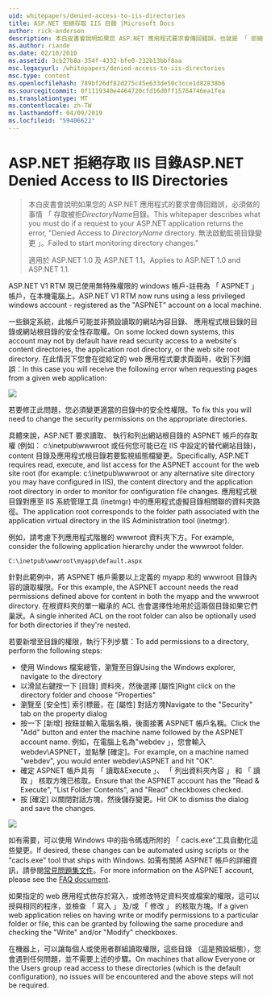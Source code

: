 ```yaml
---
uid: whitepapers/denied-access-to-iis-directories
title: ASP.NET 拒絕存取 IIS 目錄 |Microsoft Docs
author: rick-anderson
description: 本白皮書會說明如果您 ASP.NET 應用程式要求會傳回錯誤，也就是 「 拒絕存取 DirectoryName 目錄必須做事情。 無法為 s...
ms.author: riande
ms.date: 02/10/2010
ms.assetid: 3cb27b8a-354f-4332-bfe0-232b13bbf8aa
msc.legacyurl: /whitepapers/denied-access-to-iis-directories
msc.type: content
ms.openlocfilehash: 789bf26df82d275c45e633de50c3cce1d82838b6
ms.sourcegitcommit: 0f1119340e4464720cfd16d0ff15764746ea1fea
ms.translationtype: MT
ms.contentlocale: zh-TW
ms.lasthandoff: 04/09/2019
ms.locfileid: "59406622"
---
```

# <a name="aspnet-denied-access-to-iis-directories"></a><span data-ttu-id="77bda-104">ASP.NET 拒絕存取 IIS 目錄</span><span class="sxs-lookup"><span data-stu-id="77bda-104">ASP.NET Denied Access to IIS Directories</span></span>

> <span data-ttu-id="77bda-105">本白皮書會說明如果您的 ASP.NET 應用程式的要求會傳回錯誤，必須做的事情 「 存取被拒*DirectoryName*目錄。</span><span class="sxs-lookup"><span data-stu-id="77bda-105">This whitepaper describes what you must do if a request to your ASP.NET application returns the error, "Denied Access to *DirectoryName* directory.</span></span> <span data-ttu-id="77bda-106">無法啟動監視目錄變更 」。</span><span class="sxs-lookup"><span data-stu-id="77bda-106">Failed to start monitoring directory changes."</span></span>
> 
> <span data-ttu-id="77bda-107">適用於 ASP.NET 1.0 及 ASP.NET 1.1。</span><span class="sxs-lookup"><span data-stu-id="77bda-107">Applies to ASP.NET 1.0 and ASP.NET 1.1.</span></span>


<span data-ttu-id="77bda-108">ASP.NET V1 RTM 現已使用無特殊權限的 windows 帳戶-註冊為 「 ASPNET 」 帳戶，在本機電腦上。</span><span class="sxs-lookup"><span data-stu-id="77bda-108">ASP.NET V1 RTM now runs using a less privileged windows account - registered as the "ASPNET" account on a local machine.</span></span>

<span data-ttu-id="77bda-109">一些鎖定系統，此帳戶可能並非預設讀取的網站內容目錄、 應用程式根目錄的目錄或網站根目錄的安全性存取權。</span><span class="sxs-lookup"><span data-stu-id="77bda-109">On some locked down systems, this account may not by default have read security access to a website's content directories, the application root directory, or the web site root directory.</span></span> <span data-ttu-id="77bda-110">在此情況下您會在從給定的 web 應用程式要求頁面時，收到下列錯誤：</span><span class="sxs-lookup"><span data-stu-id="77bda-110">In this case you will receive the following error when requesting pages from a given web application:</span></span>

![](denied-access-to-iis-directories/_static/image1.jpg)

<span data-ttu-id="77bda-111">若要修正此問題，您必須變更適當的目錄中的安全性權限。</span><span class="sxs-lookup"><span data-stu-id="77bda-111">To fix this you will need to change the security permissions on the appropriate directories.</span></span>

<span data-ttu-id="77bda-112">具體來說，ASP.NET 要求讀取、 執行和列出網站根目錄的 ASPNET 帳戶的存取權 (例如： c:\inetpub\wwwroot 或任何您可能已在 IIS 中設定的替代網站目錄)，content 目錄及應用程式根目錄若要監視組態檔變更。</span><span class="sxs-lookup"><span data-stu-id="77bda-112">Specifically, ASP.NET requires read, execute, and list access for the ASPNET account for the web site root (for example: c:\inetpub\wwwroot or any alternative site directory you may have configured in IIS), the content directory and the application root directory in order to monitor for configuration file changes.</span></span> <span data-ttu-id="77bda-113">應用程式根目錄對應至 IIS 系統管理工具 (inetmgr) 中的應用程式虛擬目錄相關聯的資料夾路徑。</span><span class="sxs-lookup"><span data-stu-id="77bda-113">The application root corresponds to the folder path associated with the application virtual directory in the IIS Administration tool (inetmgr).</span></span>

<span data-ttu-id="77bda-114">例如，請考慮下列應用程式階層的 wwwroot 資料夾下方。</span><span class="sxs-lookup"><span data-stu-id="77bda-114">For example, consider the following application hierarchy under the wwwroot folder.</span></span>

`C:\inetpub\wwwroot\myapp\default.aspx`

<span data-ttu-id="77bda-115">針對此範例中，將 ASPNET 帳戶需要以上定義的 myapp 和的 wwwroot 目錄內容的讀取權限。</span><span class="sxs-lookup"><span data-stu-id="77bda-115">For this example, the ASPNET account needs the read permissions defined above for content in both the myapp and the wwwroot directory.</span></span> <span data-ttu-id="77bda-116">在根資料夾的單一繼承的 ACL 也會選擇性地用於這兩個目錄如果它們巢狀。</span><span class="sxs-lookup"><span data-stu-id="77bda-116">A single inherited ACL on the root folder can also be optionally used for both directories if they're nested.</span></span>

<span data-ttu-id="77bda-117">若要新增至目錄的權限，執行下列步驟：</span><span class="sxs-lookup"><span data-stu-id="77bda-117">To add permissions to a directory, perform the following steps:</span></span>

- <span data-ttu-id="77bda-118">使用 Windows 檔案總管，瀏覽至目錄</span><span class="sxs-lookup"><span data-stu-id="77bda-118">Using the Windows explorer, navigate to the directory</span></span>
- <span data-ttu-id="77bda-119">以滑鼠右鍵按一下 [目錄] 資料夾，然後選擇 [屬性]</span><span class="sxs-lookup"><span data-stu-id="77bda-119">Right click on the directory folder and choose "Properties"</span></span>
- <span data-ttu-id="77bda-120">瀏覽至 [安全性] 索引標籤，在 [屬性] 對話方塊</span><span class="sxs-lookup"><span data-stu-id="77bda-120">Navigate to the "Security" tab on the property dialog</span></span>
- <span data-ttu-id="77bda-121">按一下 [新增] 按鈕並輸入電腦名稱，後面接著 ASPNET 帳戶名稱。</span><span class="sxs-lookup"><span data-stu-id="77bda-121">Click the "Add" button and enter the machine name followed by the ASPNET account name.</span></span> <span data-ttu-id="77bda-122">例如，在電腦上名為"webdev 」，您會輸入 webdev\ASPNET，並點擊 [確定]。</span><span class="sxs-lookup"><span data-stu-id="77bda-122">For example, on a machine named "webdev", you would enter webdev\ASPNET and hit "OK".</span></span>
- <span data-ttu-id="77bda-123">確定 ASPNET 帳戶具有 「 讀取&amp;Execute 」、 「 列出資料夾內容 」 和 「 讀取 」 核取方塊已核取。</span><span class="sxs-lookup"><span data-stu-id="77bda-123">Ensure that the ASPNET account has the "Read &amp; Execute", "List Folder Contents", and "Read" checkboxes checked.</span></span>
- <span data-ttu-id="77bda-124">按 [確定] 以關閉對話方塊，然後儲存變更。</span><span class="sxs-lookup"><span data-stu-id="77bda-124">Hit OK to dismiss the dialog and save the changes.</span></span>

![](denied-access-to-iis-directories/_static/image2.jpg)

<span data-ttu-id="77bda-125">如有需要，可以使用 Windows 中的指令碼或所附的 「 cacls.exe"工具自動化這些變更。</span><span class="sxs-lookup"><span data-stu-id="77bda-125">If desired, these changes can be automated using scripts or the "cacls.exe" tool that ships with Windows.</span></span> <span data-ttu-id="77bda-126">如需有關將 ASPNET 帳戶的詳細資訊，請參閱[常見問題集文件](https://go.microsoft.com/fwlink/?LinkId=5828)。</span><span class="sxs-lookup"><span data-stu-id="77bda-126">For more information on the ASPNET account, please see the [FAQ document](https://go.microsoft.com/fwlink/?LinkId=5828).</span></span>

<span data-ttu-id="77bda-127">如果指定的 web 應用程式依存於寫入，或修改特定資料夾或檔案的權限，這可以授與相同的程序，並檢查 「 寫入 」 及/或 「 修改 」 的核取方塊。</span><span class="sxs-lookup"><span data-stu-id="77bda-127">If a given web application relies on having write or modify permissions to a particular folder or file, this can be granted by following the same procedure and checking the "Write" and/or "Modify" checkboxes.</span></span>

<span data-ttu-id="77bda-128">在機器上，可以讓每個人或使用者群組讀取權限，這些目錄 （這是預設組態），您會遇到任何問題，並不需要上述的步驟。</span><span class="sxs-lookup"><span data-stu-id="77bda-128">On machines that allow Everyone or the Users group read access to these directories (which is the default configuration), no issues will be encountered and the above steps will not be required.</span></span>
